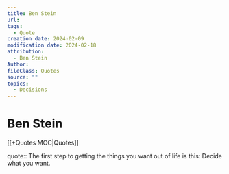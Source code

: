 ```yaml
---
title: Ben Stein
url: 
tags:
  - Quote
creation date: 2024-02-09
modification date: 2024-02-18
attribution:
  - Ben Stein
Author: 
fileClass: Quotes
source: ""
topics:
  - Decisions
---
```


# Ben Stein

[[+Quotes MOC|Quotes]]

quote:: The first step to getting the things you want out of life is this: Decide what you want.
